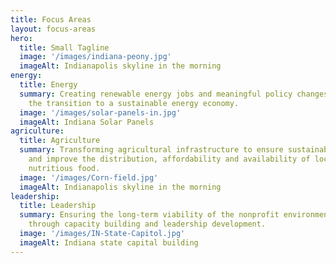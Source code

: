 ```yaml
---
title: Focus Areas
layout: focus-areas
hero:
  title: Small Tagline
  image: '/images/indiana-peony.jpg'
  imageAlt: Indianapolis skyline in the morning
energy:
  title: Energy
  summary: Creating renewable energy jobs and meaningful policy changes to ensure
    the transition to a sustainable energy economy.
  image: '/images/solar-panels-in.jpg'
  imageAlt: Indiana Solar Panels
agriculture:
  title: Agriculture
  summary: Transforming agricultural infrastructure to ensure sustainable methods
    and improve the distribution, affordability and availability of locally grown
    nutritious food.
  image: '/images/Corn-field.jpg'
  imageAlt: Indianapolis skyline in the morning
leadership:
  title: Leadership
  summary: Ensuring the long-term viability of the nonprofit environmental sector
    through capacity building and leadership development.
  image: '/images/IN-State-Capitol.jpg'
  imageAlt: Indiana state capital building
---
```

